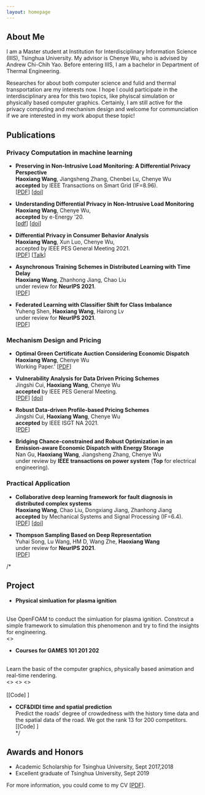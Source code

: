 ```yaml
---
layout: homepage
---
```


## About Me

I am a Master student at Institution for Interdisciplinary Information Science (IIIS), Tsinghua University. My advisor is Chenye Wu, who is advised by Andrew Chi-Chih Yao. Before entering IIIS, I am a bachelor in Department of Thermal Engineering. 

Researches for about both computer science and fulid and thermal transportation are my interests now. I hope I could participate in the interdisciplinary area for this two topics, like phyiscal simulation or physically based computer graphics. Certainly, I am still active for the privacy computing and mechanism design and welcome for communciation if we are interested in my work aboput these topic!


## Publications
### Privacy Computation in machine learning
- **Preserving in Non-Intrusive Load Monitoring: A Differential Privacy Perspective**
  <br>
  **Haoxiang Wang**, Jiangsheng Zhang, Chenbei Lu, Chenye Wu
  <br>
  **accepted** by IEEE Transactions on Smart Grid (IF=8.96).
  <br>
  [[PDF](https://arxiv.org/pdf/2011.06205.pdf)] [[doi](https://ieeexplore.ieee.org/document/9261407)] 

- **Understanding Differential Privacy in Non-Intrusive Load Monitoring**
  <br>
  **Haoxiang Wang**, Chenye Wu,
  <br>
  **accepted** by e-Energy '20.
  <br>
  [[pdf](./assets/eenergy.pdf)] [[doi](https://dl.acm.org/doi/10.1145/3396851.3403508)]

- **Differential Privacy in Consumer Behavior Analysis**
  <br>
  **Haoxiang Wang**, Xun Luo, Chenye Wu,
  <br>
  accepted by IEEE PES General Meeting 2021.
  <br>
  [[PDF](./assets/Privacy_for_PES__Copy_.pdf)] [[Talk](https://youtu.be/WJ_vojAD7mw)]

- **Asynchronous Training Schemes in Distributed Learning with Time Delay**
  <br>
  **Haoxiang Wang**, Zhanhong Jiang, Chao Liu
  <br>
  under review for **NeurIPS 2021**.
  <br>
  [[PDF](https://openreview.net/pdf?id=PSukBxwOSs)] 

- **Federated Learning with Classifier Shift for Class Imbalance**
  <br>
  Yuheng Shen, **Haoxiang Wang**, Hairong Lv
  <br>
  under review for **NeurIPS 2021**.
  <br>
  [[PDF](https://openreview.net/pdf?id=6vNUZthdYf1)] 

### Mechanism Design and Pricing

- **Optimal Green Certificate Auction Considering Economic Dispatch**
  <br>
  **Haoxiang Wang**, Chenye Wu
  <br>
  Working Paper.'
  [[PDF](./assets/Green_certificates_auction__neurips_2021_.pdf)]

- **Vulnerability Analysis for Data Driven Pricing Schemes**
  <br>
  Jingshi Cui, **Haoxiang Wang**, Chenye Wu
  <br>
  **accepted** by IEEE PES General Meeting.
  <br>
  [[PDF](https://arxiv.org/pdf/1911.07453.pdf)] [[doi](https://ieeexplore.ieee.org/document/9281848)] 
  
- **Robust Data-driven Profile-based Pricing Schemes**
  <br>
  Jingshi Cui, **Haoxiang Wang**, Chenye Wu
  <br>
  **accepted** by IEEE ISGT NA 2021.
  <br>
  [[PDF](https://arxiv.org/pdf/1912.05731.pdf)] 

- **Bridging Chance-constrained and Robust Optimization in an Emission-aware Economic Dispatch with Energy Storage**
  <br>
  Nan Gu, **Haoxiang Wang**, Jiangsheng Zhang, Chenye Wu
  <br>
  under review by **IEEE transactions on power system** (**Top** for electrical engineering).
  
### Practical Application

- **Collaborative deep learning framework for fault diagnosis in distributed complex systems**
  <br>
  **Haoxiang Wang**, Chao Liu, Dongxiang Jiang, Zhanhong Jiang
  <br>
  **accepted** by Mechanical Systems and Signal Processing (IF=6.4).
  <br>
  [[PDF](./assets/mssp.pdf)] [[doi](https://doi.org/10.1016/j.ymssp.2021.107650)] 

- **Thompson Sampling Based on Deep Representation**
  <br>
  Yuhai Song, Lu Wang, HM D, Wang Zhe, **Haoxiang Wang**
  <br>
  under review for **NeurIPS 2021**.
  <br>
  [[PDF](https://openreview.net/pdf?id=SRE8sviET2g)] 

/*
## Project
 - **Physical simluation for plasma ignition**
 <br>
 Use OpenFOAM to conduct the simluation for plasma ignition. Constrcut a simple framework to simulation this phenomenon and try to find the insights for engineering.
<br>
<>
<br>

 - **Courses for GAMES 101 201 202**
 <br>
 Learn the basic of the computer graphics, physically based animation and real-time rendering.<br>
<> 
<> 
<>
<br>     <br>
[[Code] ]
<br>

- **CCF&DIDI time and spatial prediction**
  <br>
  Predict the roads' degree of crowdedness with the history time data and the spatial data of the road. We got the rank 13 for 200 competitors.
[[Code] ]
  <br>
*/
 
## Awards and Honors
  - Academic Scholarship for Tsinghua University, Sept 2017,2018
  - Excellent graduate of Tsinghua University, Sept 2019
  
For more information, you could come to my CV [[PDF](./asset/cveg2.pdf)].
  
  
